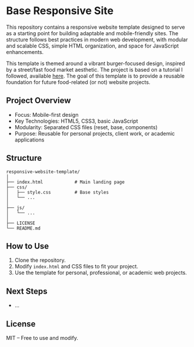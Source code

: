 # Base Responsive Site

This repository contains a responsive website template designed to serve as a starting point for building adaptable and mobile-friendly sites. The structure follows best practices in modern web development, with modular and scalable CSS, simple HTML organization, and space for JavaScript enhancements.

This template is themed around a vibrant burger-focused design, inspired by a street/fast food market aesthetic. The project is based on a tutorial I followed, available [here](https://www.youtube.com/watch?v=MYFgtnKMDp4&t=6s). The goal of this template is to provide a reusable foundation for future food-related (or not) website projects.

## Project Overview

-   Focus: Mobile-first design
-   Key Technologies: HTML5, CSS3, basic JavaScript
-   Modularity: Separated CSS files (reset, base, components)
-   Purpose: Reusable for personal projects, client work, or academic applications

## Structure

```plaintext
responsive-website-template/
│
├── index.html            # Main landing page
├── css/
│   ├── style.css         # Base styles
│   └── ...
│
├── js/
│   └── ...
│
├── LICENSE
└── README.md
```

## How to Use

1. Clone the repository.
2. Modify `index.html` and CSS files to fit your project.
3. Use the template for personal, professional, or academic web projects.

## Next Steps

-   ...

## License

MIT – Free to use and modify.
